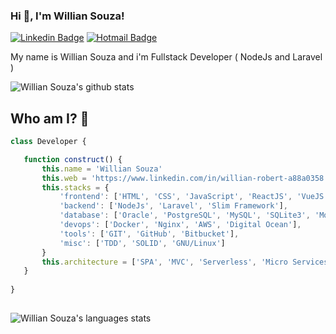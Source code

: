 ### Hi 👋, I'm Willian Souza!


[![Linkedin Badge](https://img.shields.io/static/v1?message=willian-robert&logo=linkedin&labelColor=1182c3&color=1182c3&logoColor=white&label=%20)](https://www.linkedin.com/in/willian-robert-a88a0358) [![Hotmail Badge](https://img.shields.io/static/v1?message=wrdigital@hotmail.com&logo=hotmail&labelColor=C14438&color=C14438&logoColor=white&label=%20)](mailto:wrdigital@hotmail.com)


My name is Willian Souza and i'm Fullstack Developer ( NodeJs and Laravel )

![Willian Souza's github stats](https://github-readme-stats.vercel.app/api?username=wrsouza&hide=["issues"]&&theme=react)

 ## Who am I? 🤔
 ```typescript
class Developer {

    function construct() {
        this.name = 'Willian Souza'
        this.web = 'https://www.linkedin.com/in/willian-robert-a88a0358'
        this.stacks = {
            'frontend': ['HTML', 'CSS', 'JavaScript', 'ReactJS', 'VueJS', 'Styled-Components', 'SASS'],
            'backend': ['NodeJs', 'Laravel', 'Slim Framework'],
            'database': ['Oracle', 'PostgreSQL', 'MySQL', 'SQLite3', 'MongoDB'],
            'devops': ['Docker', 'Nginx', 'AWS', 'Digital Ocean'],
            'tools': ['GIT', 'GitHub', 'Bitbucket'],
            'misc': ['TDD', 'SOLID', 'GNU/Linux']
        }
        this.architecture = ['SPA', 'MVC', 'Serverless', 'Micro Services']
    }
    
}
	
 ```


![Willian Souza's languages stats](https://github-readme-stats.vercel.app/api/top-langs/?username=wrsouza&layout=compact&&theme=react)